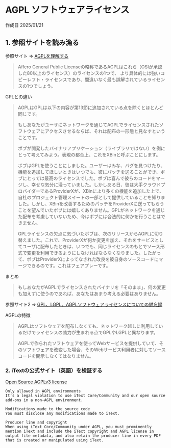 # AGPL ソフトウェアライセンス

作成日 2025/01/21

## 1. 参照サイトを読み漁る

参照サイト => [AGPLを理解する](https://future-architect.github.io/articles/20220922a/)

> Affero General Public Licenseの略称であるAGPLはこれら（OSIが承認した80以上のライセンス）のライセンスの1つで、
> より具体的には強いコピーレフト・ライセンスであり、間違いなく最も誤解されているライセンスの1つでしょう。

GPLとの違い

> AGPLはGPLは以下の内容が第13節に追加されている点を除くとほとんど同じです。
>
> もしあなたがユーザにネットワークを通じてAGPLでライセンスされたソフトウェアにアクセスさせるならば、それは配布の一形態と見なすということです。
>
> ボブが開発したバイナリアプリケーション（ライブラリではない）を例にとって考えてみよう。表現の都合上、これをXBinと呼ぶことにします。
>
> ボブはGPLを使うことにしました。ユーザーはみな、バグを見つけたり、機能を追加してほしいときはいつでも、彼にパッチを送ることができ、ボブにとっては最高のライセンスでした。ボブは喜んで彼らのコードをマージし、幸せな気分に浸っていました。しかしある日、彼は大手クラウドプロバイダーであるProviderXが、XBinにより多くの機能を追加した上で、自社のプロジェクト管理スイートの一部として提供していることを知りました。しかし、XBinを改善するためのパッチをProviderXに送ってもらうことを望んでいたボブには嬉しくありません。GPLがネットワークを通じた配布を考慮していないため、今はボブには合法的に何かを行うことはできません。
>
> GPLライセンスの欠点に気づいたボブは、次のリリースからAGPLに切り替えました。これで、ProviderXが何か変更を加え、それをサービスとしてユーザに配布したときは、いつでも、同じライセンスのもとでソース形式で変更を利用できるようにしなければならなくなりました。したがって、ボブはProviderXによってなされた改良を彼自身のソースコードにマージできるのです。これはフェアプレーです。

まとめ

> もしあなたがAGPLでライセンスされたバイナリを「そのまま」、何の変更も加えずに使うのであれば、あなたはあまり考える必要はありません。

参照サイト2 => [GPL、LGPL、AGPLソフトウェアライセンスについての備忘録](https://qiita.com/tatsumi_t2/items/3da688a5123d37986331)

AGPLの特徴

> AGPLはソフトウェアを配布しなくても、ネットワーク越しに利用しているだけでライセンスの効力が生まれる点でGPLやLGPLと異なります。
>
> AGPLで作られたソフトウェアを使ってWebサービスを提供していて、そのソフトウェアを改変した場合、そのWebサービス利用者に対してソースコードを開示しなくてはなりません。

### 2. iTextの公式サイト（英語）を検証する

[Open Source AGPLv3 license](https://itextpdf.com/how-buy/AGPLv3-license)

```text
Only allowed in AGPL environments
It’s a legal violation to use iText Core/Community and our open source add-ons in a non-AGPL environment.

Modifications made to the source code
You must disclose any modifications made to iText.

Producer line and copyright
When using iText Core/Community under AGPL, you must prominently mention iText and include the iText copyright and AGPL license in output file metadata, and also retain the producer line in every PDF that is created or manipulated using iText.
```
